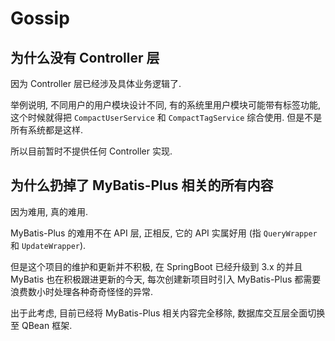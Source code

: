 # Gossip

## 为什么没有 Controller 层

因为 Controller 层已经涉及具体业务逻辑了.

举例说明, 不同用户的用户模块设计不同, 有的系统里用户模块可能带有标签功能,
这个时候就得把 `CompactUserService` 和 `CompactTagService` 综合使用.
但是不是所有系统都是这样.

所以目前暂时不提供任何 Controller 实现.

## 为什么扔掉了 MyBatis-Plus 相关的所有内容

因为难用, 真的难用.

MyBatis-Plus 的难用不在 API 层, 正相反, 它的 API 实属好用 (指 `QueryWrapper` 和 `UpdateWrapper`).

但是这个项目的维护和更新并不积极, 在 SpringBoot 已经升级到 3.x 的并且 MyBatis 也在积极跟进更新的今天,
每次创建新项目时引入 MyBatis-Plus 都需要浪费数小时处理各种奇奇怪怪的异常.

出于此考虑, 目前已经将 MyBatis-Plus 相关内容完全移除, 数据库交互层全面切换至 QBean 框架.
